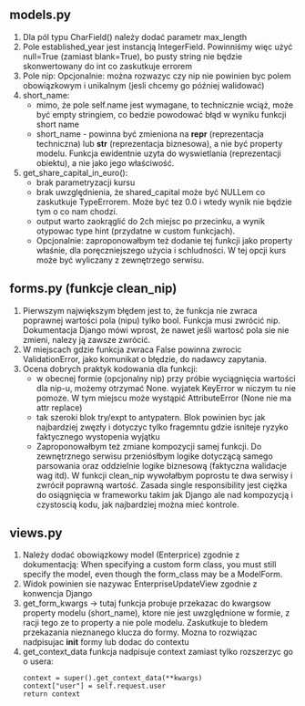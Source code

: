## models.py
1. Dla pól typu CharField() należy dodać parametr max_length
2. Pole established_year jest instancją IntegerField. Powinniśmy więc użyć null=True (zamiast blank=True), bo pusty string nie będzie skonwertowany do int co zaskutkuje errorem
3. Pole nip: Opcjonalnie: można rozwazyc czy nip nie powinien byc polem obowiązkowym i unikalnym (jesli chcemy go później walidować)
4. short_name:
   - mimo, że pole self.name jest wymagane, to technicznie wciąż, może być empty stringiem, co bedzie powodować błąd w wyniku funkcji short name
   - short_name - powinna być zmieniona na __repr__ (reprezentacja techniczna) lub __str__ (reprezentacja biznesowa), a nie być property modelu. Funkcja ewidentnie uzyta do wyswietlania (reprezentacji obiektu), a nie jako jego właściwość.
5. get_share_capital_in_euro():
    - brak parametryzacji kursu
    - brak uwzględnienia, że shared_capital może być NULLem co zaskutkuje TypeErrorem. Może być tez 0.0 i wtedy wynik nie będzie tym o co nam chodzi.
    - output warto zaokrąglić do 2ch miejsc po przecinku, a wynik otypowac type hint (przydatne w custom funkcjach).
    - Opcjonalnie: zaproponowałbym też dodanie tej funkcji jako property właśnie, dla poręczniejszego użycia i schludności. W tej opcji kurs może być wyliczany z zewnętrzego serwisu.

## forms.py (funkcje clean_nip)
1. Pierwszym największym błędem jest to, że funkcja nie zwraca poprawnej wartości pola (nipu) tylko bool. Funkcja musi zwrócić nip.
Dokumentacja Django mówi wprost, że nawet jeśli wartosć pola sie nie zmieni, nalezy ją zawsze zwrócić.
2. W miejscach gdzie funkcja zwraca False powinna zwrocic ValidationError, jako komunikat o błędzie, do nadawcy zapytania.
3. Ocena dobrych praktyk kodowania dla funkcji:
   - w obecnej formie (opcjonalny nip) przy próbie wyciągnięcia wartości dla nip-u, możemy otrzymać None.
   wyjatek KeyError w niczym tu nie pomoze. W tym miejscu może wystąpić AttributeError (None nie ma attr replace)
   - tak szeroki blok try/expt to antypatern. 
   Blok powinien byc jak najbardziej zwęzły i dotyczyc tylko fragemntu gdzie isniteje ryzyko faktycznego wystopenia wyjątku
   - Zaproponowałbym też zmiane kompozycji samej funkcji. Do zewnętrznego serwisu przeniósłbym logike dotyczącą samego parsowania
   oraz oddzielnie logike biznesową (faktyczna walidacje wag itd). W funkcji clean_nip wywołałbym poprostu te dwa serwisy i zwrócił poprawną wartość.
   Zasada single responsibility jest ciężka do osiągnięcia w frameworku takim jak Django 
   ale nad kompozycją i czystoscią kodu, jak najbardziej można mieć kontrole.

## views.py
1. Należy dodać obowiązkowy model (Enterprice) zgodnie z dokumentacją: When specifying a custom form class, you must still specify the model, even though the form_class may be a ModelForm.
2. Widok powinien sie nazywac EnterpriseUpdateView zgodnie z konwencja Django
3. get_form_kwargs -> tutaj funkcja probuje przekazac do kwargsow property modelu (short_name), ktore nie jest uwzględnione w formie,
z racji tego ze to property a nie pole modelu. Zaskutkuje to bledem przekazania nieznanego klucza do formy. Mozna to rozwiązac nadpisujac __init__ formy
lub dodac do contextu
4. get_context_data funkcja nadpisuje context zamiast tylko rozszerzyc go o usera:
   ```
   context = super().get_context_data(**kwargs)
   context["user"] = self.request.user
   return context
   ```
